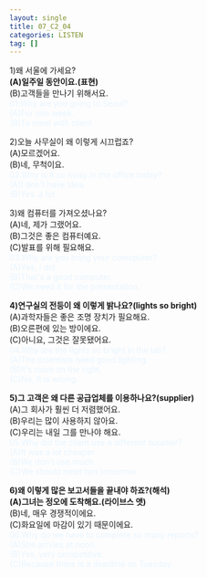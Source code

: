 ```yaml
---
layout: single
title: 07_C2_04
categories: LISTEN
tag: []
---
```


1)왜 서울에 가세요?   
__(A)일주일 동안이요.(표현)__   
(B)고객들을 만나기 위해서요.   
<span style="color:#E8F5FF">
01.Why are you going to Seoul?   
(A)For one week.   
(B)To meet with client.   
</span>
   
2)오늘 사무실이 왜 이렇게 시끄럽죠?   
(A)모르겠어요.   
(B)네, 무척이요.   
<span style="color:#E8F5FF">
02.Why is it so noisy in the office today?   
(A)I don't have idea.   
(B)Yes. a lot.   
</span>
   
3)왜 컴퓨터를 가져오셨나요?   
(A)네, 제가 그랬어요.   
(B)그것은 좋은 컴퓨터예요.   
(C)발표를 위해 필요해요.   
<span style="color:#E8F5FF">
03.Why are you bring your comoputer?   
(A)Yes, I did.   
(B)That's a good computer.   
(C)We need it for the presentation.   
</span>
   
__4)연구실의 전등이 왜 이렇게 밝나요?(lights so bright)__   
(A)과학자들은 좋은 조명 장치가 필요해요.   
(B)오른편에 있는 방이에요.    
(C)아니요, 그것은 잘못됐어요.   
<span style="color:#E8F5FF">
04.Why are the lights so bright in the lab?   
(A)The scientists need good lighting.   
(B)It's room on the right.   
(C)No, It is wrong.   
</span>
   
__5)그 고객은 왜 다른 공급업체를 이용하나요?(supplier)__   
(A)그 회사가 훨씬 더 저렴했어요.   
(B)우리는 많이 사용하지 않아요.   
(C)우리는 내일 그를 만나야 해요.   
<span style="color:#E8F5FF">
05.Why did the client use a different supplier?   
(A)It was a lot cheaper.   
(B)We don't use much.   
(C)We should meet him tomorrow.   
</span>
   
__6)왜 이렇게 많은 보고서들을 끝내야 하죠?(해석)__   
__(A)그녀는 정오에 도착해요.(라이브스 앳)__   
(B)네, 매우 경쟁적이에요.   
(C)화요일에 마감이 있기 때문이에요.   
<span style="color:#E8F5FF">
06.Why do we have to complete so many reports?   
(A)She arrvies at noon.   
(B)Yes, very competitive.   
(C)Because there is a deadline on Tuesday.   
</span>

